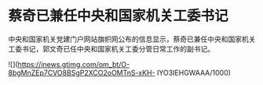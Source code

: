 # 蔡奇已兼任中央和国家机关工委书记

中央和国家机关党建门户网站旗帜网公布的信息显示，蔡奇已兼任中央和国家机关工委书记，郭文奇已任中央和国家机关工委分管日常工作的副书记。

![](https://inews.gtimg.com/om_bt/O-8bgMnZEp7CVO8BSgP2XCO2oOMTnS-xKH-
IYO3IEHGWAAA/1000)

